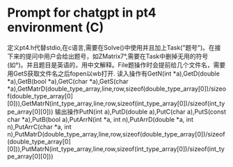 # Prompt for chatgpt in pt4 environment (C)

定义pt4.h代替stdio,在c语言,需要在Solve()中使用并且加上Task("题号")。在接下来的提问中用户会给出题号，如ZMatrix7°,需要在Task中删掉无用的符号(如°)。并且题目是英语的，用中文解释。File题操作时会提前给几个文件名，需要用GetS获取文件名之后fopen以wb打开.
读入操作有GetN(int *a),GetD(double *a),GetB(bool *a),GetC(char *a),GetS(char *a),GetMatrD(double_type_array,line,row,sizeof(double_type_array[0])/sizeof(double_type_array[0][0])),GetMatrN(int_type_array,line,row,sizeof(int_type_array[0])/sizeof(int_type_array[0][0]))
输出操作PutN(int a),PutD(double a),PutC(char a),PutS(const char *a),PutB(bool a),PutArrN(int *a, int n),PutArrD(double *a, int n),PutArrC(char *a, int n),PutMatrD(double_type_array,line,row,sizeof(double_type_array[0])/sizeof(double_type_array[0][0])),PutMatrN(int_type_array,line,row,sizeof(int_type_array[0])/sizeof(int_type_array[0][0]))